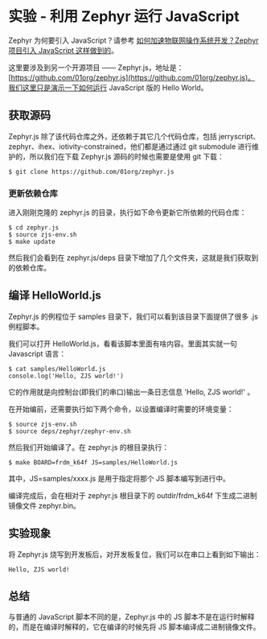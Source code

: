 ﻿# 实验 - 利用 Zephyr 运行 JavaScript

Zephyr 为何要引入 JavaScript？请参考 [如何加速物联网操作系统开发？Zephyr 项目引入 JavaScript 这样做到的](http://geek.csdn.net/news/detail/133848)。

这里要涉及到另一个开源项目 —— Zephyr.js，地址是：[https://github.com/01org/zephyr.js](https://github.com/01org/zephyr.js)。我们这里只是演示一下如何运行 JavaScript 版的 Hello World。

## 获取源码

Zephyr.js 除了该代码仓库之外，还依赖于其它几个代码仓库，包括 jerryscript、zephyr、ihex、iotivity-constrained，他们都是通过通过 git submodule 进行维护的，所以我们在下载 Zephyr.js 源码的时候也需要是使用 git 下载：

```
$ git clone https://github.com/01org/zephyr.js
```

### 更新依赖仓库

进入刚刚克隆的 zephyr.js 的目录，执行如下命令更新它所依赖的代码仓库：
```
$ cd zephyr.js 
$ source zjs-env.sh
$ make update
```
然后我们会看到在 zephyr.js/deps 目录下增加了几个文件夹，这就是我们获取到的依赖仓库。

## 编译 HelloWorld.js 

Zephyr.js 的例程位于 samples 目录下，我们可以看到该目录下面提供了很多 .js 例程脚本。

我们可以打开 HelloWorld.js，看看该脚本里面有啥内容。里面其实就一句 Javascript 语言：
```
$ cat samples/HelloWorld.js 
console.log('Hello, ZJS world!')
```

它的作用就是向控制台(即我们的串口)输出一条日志信息 'Hello, ZJS world!' 。

在开始编前，还需要执行如下两个命令，以设置编译时需要的环境变量：
```
$ source zjs-env.sh 
$ source deps/zephyr/zephyr-env.sh 
```

然后我们开始编译了。在 zephyr.js 的根目录执行：
```
$ make BOARD=frdm_k64f JS=samples/HelloWorld.js
```

其中，JS=samples/xxxx.js 是用于指定将那个 JS 脚本编写到进行中。

编译完成后，会在相对于 zephyr.js 根目录下的 outdir/frdm_k64f 下生成二进制镜像文件 zephyr.bin。

## 实验现象

将 Zephyr.js 烧写到开发板后，对开发板复位，我们可以在串口上看到如下输出：
```
Hello, ZJS world!
```

## 总结

与普通的 JavaScript 脚本不同的是，Zephyr.js 中的 JS 脚本不是在运行时解释的，而是在编译时解释的，它在编译的时候先将 JS 脚本编译成二进制镜像文件。